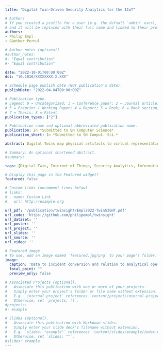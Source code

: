 ```yaml
---
title: "Digital Twin-Driven Security Analytics for the IIoT"

# Authors
# If you created a profile for a user (e.g. the default `admin` user), write the username (folder name) here
# and it will be replaced with their full name and linked to their profile.
authors:
- Philip Empl
- Günther Pernul

# Author notes (optional)
#author_notes:
#- "Equal contribution"
#- "Equal contribution"

date: "2022-10-01T00:00:00Z"
doi: "10.1016/XXXXXXXX.X.XXX"

# Schedule page publish date (NOT publication's date).
publishDate: "2022-04-04T00:00:00Z"

# Publication type.
# Legend: 0 = Uncategorized; 1 = Conference paper; 2 = Journal article;
# 3 = Preprint / Working Paper; 4 = Report; 5 = Book; 6 = Book section;
# 7 = Thesis; 8 = Patent
publication_types: ["2"]

# Publication name and optional abbreviated publication name.
publication: In *Submitted to SN Computer Science*
publication_short: In *Submitted to SN Comput. Sci.*

abstract: Digital Twins map physical artifacts to virtual representations with a pre-defined fidelity and sharpen the bidirectional communication of the physical and virtual world in the Industrial Internet of Things (IIoT). Digital Twins also manage semantics, i.e., ontologies and relations between functional components and data. The Digital Twin is an ideal foundation to perform security analytics in the IIoT. Security Analytics is Big Data analytics from a cybersecurity perspective and aims at protecting devices by analyzing and correlating data from various data sources. These analytical results can be shared among lifecycles participants through Digital Twins to communicate the overall security state of a physical artifact. This paper presents an architecture that integrates security analytics into a Digital Twin, enables the contextualization of data, and thus, converts data to cybersecurity knowledge. The architecture is based on a formal model that results from various pre-defined key requirements. We further evaluated the architecture by a proof-of-concept implementation called TwinSIGHT, which is publicly available.

# Summary. An optional shortened abstract.
#summary:

tags: [Digital Twin, Internet of Things, Security Analytics, Information Sharing, Cybersecurity]

# Display this page in the Featured widget?
featured: false

# Custom links (uncomment lines below)
# links:
# - name: Custom Link
#   url: http://example.org

url_pdf: '/publication/twinsight/Empl2022-TwinSIGHT.pdf'
url_code: 'https://github.com/philipempl/twinsight'
url_dataset: ''
url_poster: ''
url_project: ''
url_slides: ''
url_source: ''
url_video: ''

# Featured image
# To use, add an image named `featured.jpg/png` to your page's folder.
image:
  caption: 'Data to incident conversion and relation to analytical operations (capabilities)'
  focal_point: ""
  preview_only: false

# Associated Projects (optional).
#   Associate this publication with one or more of your projects.
#   Simply enter your project's folder or file name without extension.
#   E.g. `internal-project` references `content/project/internal-project/index.md`.
#   Otherwise, set `projects: []`.
#projects:
#- example

# Slides (optional).
#   Associate this publication with Markdown slides.
#   Simply enter your slide deck's filename without extension.
#   E.g. `slides: "example"` references `content/slides/example/index.md`.
#   Otherwise, set `slides: ""`.
#slides: example
---
```

